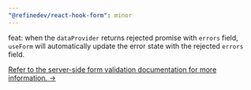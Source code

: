 ```yaml
---
"@refinedev/react-hook-form": minor
---
```


feat: when the `dataProvider` returns rejected promise with `errors` field, `useForm` will automatically update the error state with the rejected `errors` field.

[Refer to the server-side form validation documentation for more information. →](https://refine.dev/docs/advanced-tutorials/forms/server-side-form-validation/)
